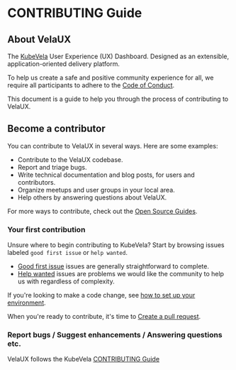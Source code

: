 # CONTRIBUTING Guide

## About VelaUX

The [KubeVela](https://github.com/oam-dev/kubevela) User Experience (UX) Dashboard. Designed as an extensible, application-oriented delivery platform.

To help us create a safe and positive community experience for all, we require all participants to adhere to the [Code of Conduct](https://github.com/oam-dev/kubevela/blob/master/CODE_OF_CONDUCT.md).

This document is a guide to help you through the process of contributing to VelaUX.

## Become a contributor

You can contribute to VelaUX in several ways. Here are some examples:

* Contribute to the VelaUX codebase.
* Report and triage bugs.
* Write technical documentation and blog posts, for users and contributors.
* Organize meetups and user groups in your local area.
* Help others by answering questions about VelaUX.

For more ways to contribute, check out the [Open Source Guides](https://opensource.guide/how-to-contribute/).

### Your first contribution

Unsure where to begin contributing to KubeVela? Start by browsing issues labeled `good first issue` or `help wanted`.

- [Good first issue](https://github.com/oam-dev/velaux/labels/good%20first%20issue) issues are generally straightforward to complete.
- [Help wanted](https://github.com/oam-dev/velaux/labels/help%20wanted) issues are problems we would like the community to help us with regardless of complexity.

If you're looking to make a code change, see [how to set up your environment](docs/contributing/velaux.md).

When you're ready to contribute, it's time to [Create a pull request](https://github.com/oam-dev/kubevela/blob/master/contribute/create-pull-request.md).

### Report bugs / Suggest enhancements / Answering questions etc.

VelaUX follows the KubeVela [CONTRIBUTING Guide](https://github.com/oam-dev/kubevela/blob/master/CONTRIBUTING.md)
